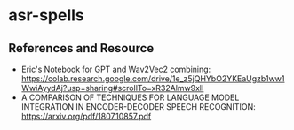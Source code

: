 ﻿# asr-spells





## References and Resource
- Eric's Notebook for GPT and Wav2Vec2 combining: https://colab.research.google.com/drive/1e_z5jQHYbO2YKEaUgzb1ww1WwiAyydAj?usp=sharing#scrollTo=xR32Almw9xlI
- A COMPARISON OF TECHNIQUES FOR LANGUAGE MODEL INTEGRATION IN
ENCODER-DECODER SPEECH RECOGNITION: https://arxiv.org/pdf/1807.10857.pdf
